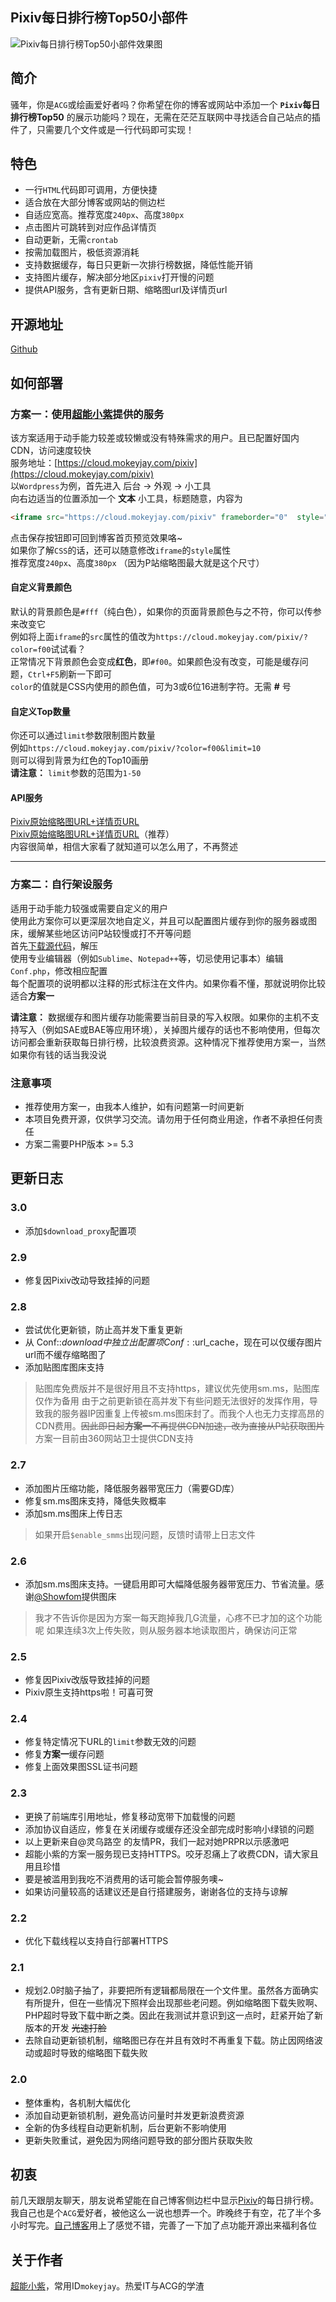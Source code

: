 ## Pixiv每日排行榜Top50小部件
![Pixiv每日排行榜Top50小部件效果图](https://ww1.sinaimg.cn/large/647b8589gy1fd6meqio1vj20720cbdma)
## 简介
骚年，你是`ACG`或绘画爱好者吗？你希望在你的博客或网站中添加一个 **`Pixiv`每日排行榜Top50** 的展示功能吗？现在，无需在茫茫互联网中寻找适合自己站点的插件了，只需要几个文件或是一行代码即可实现！

## 特色
- 一行`HTML`代码即可调用，方便快捷
- 适合放在大部分博客或网站的侧边栏
- 自适应宽高。推荐宽度`240px`、高度`380px`
- 点击图片可跳转到对应作品详情页
- 自动更新，无需`crontab`
- 按需加载图片，极低资源消耗
- 支持数据缓存，每日只更新一次排行榜数据，降低性能开销
- 支持图片缓存，解决部分地区`pixiv`打开慢的问题
- 提供API服务，含有更新日期、缩略图url及详情页url

## 开源地址
[Github](https://github.com/mokeyjay/Pixiv-daily-top50-widget)

## 如何部署
### 方案一：使用[超能小紫](https://www.mokeyjay.com)提供的服务
该方案适用于动手能力较差或较懒或没有特殊需求的用户。且已配置好国内CDN，访问速度较快  
服务地址：[https://cloud.mokeyjay.com/pixiv](https://cloud.mokeyjay.com/pixiv)  
以`Wordpress`为例，首先进入 后台 -> 外观 -> 小工具  
向右边适当的位置添加一个 **文本** 小工具，标题随意，内容为  
```html
<iframe src="https://cloud.mokeyjay.com/pixiv" frameborder="0"  style="width:240px; height:380px;"></iframe>
```
点击保存按钮即可回到博客首页预览效果咯~  
如果你了解`CSS`的话，还可以随意修改`iframe`的`style`属性  
推荐宽度`240px`、高度`380px` （因为P站缩略图最大就是这个尺寸）  

#### 自定义背景颜色
默认的背景颜色是`#fff`（纯白色），如果你的页面背景颜色与之不符，你可以传参来改变它  
例如将上面`iframe`的`src`属性的值改为`https://cloud.mokeyjay.com/pixiv/?color=f00`试试看？  
正常情况下背景颜色会变成**红色**，即`#f00`。如果颜色没有改变，可能是缓存问题，`Ctrl+F5`刷新一下即可  
`color`的值就是CSS内使用的颜色值，可为3或6位16进制字符。无需 **#** 号  
#### 自定义Top数量
你还可以通过`limit`参数限制图片数量  
例如`https://cloud.mokeyjay.com/pixiv/?color=f00&limit=10`  
则可以得到背景为红色的Top10画册  
**请注意：** `limit`参数的范围为`1-50`  
#### API服务
[Pixiv原始缩略图URL+详情页URL](https://cloud.mokeyjay.com/pixiv/source.json)  
[Pixiv原始缩略图URL+详情页URL](https://cloud.mokeyjay.com/pixiv/pixiv.json)（推荐）  
内容很简单，相信大家看了就知道可以怎么用了，不再赘述  

---
### 方案二：自行架设服务
适用于动手能力较强或需要自定义的用户  
使用此方案你可以更深层次地自定义，并且可以配置图片缓存到你的服务器或图床，缓解某些地区访问P站较慢或打不开等问题  
首先[下载源代码](https://github.com/mokeyjay/Pixiv-daily-top50-widget/archive/master.zip)，解压  
使用专业编辑器（例如`Sublime`、`Notepad++`等，切忌使用记事本）编辑`Conf.php`，修改相应配置  
每个配置项的说明都以注释的形式标注在文件内。如果你看不懂，那就说明你比较适合**方案一**  

**请注意：** 数据缓存和图片缓存功能需要当前目录的写入权限。如果你的主机不支持写入（例如SAE或BAE等应用环境），关掉图片缓存的话也不影响使用，但每次访问都会重新获取每日排行榜，比较浪费资源。这种情况下推荐使用方案一，当然如果你有钱的话当我没说

### 注意事项
- 推荐使用方案一，由我本人维护，如有问题第一时间更新
- 本项目免费开源，仅供学习交流。请勿用于任何商业用途，作者不承担任何责任
- 方案二需要PHP版本 >= 5.3

## 更新日志
### 3.0
- 添加`$download_proxy`配置项

### 2.9
- 修复因Pixiv改动导致挂掉的问题

### 2.8
- 尝试优化更新锁，防止高并发下重复更新
- 从 Conf::$download 中独立出配置项 Conf::$url_cache，现在可以仅缓存图片url而不缓存缩略图了
- 添加贴图库图床支持

> 贴图库免费版并不是很好用且不支持https，建议优先使用sm.ms，贴图库仅作为备用
> 由于之前更新锁在高并发下有些问题无法很好的发挥作用，导致我的服务器IP因重复上传被sm.ms图床封了。而我个人也无力支撑高昂的CDN费用。<del>因此即日起**方案一**不再提供CDN加速，改为直接从P站获取图片</del>  
> 方案一目前由360网站卫士提供CDN支持

### 2.7
- 添加图片压缩功能，降低服务器带宽压力（需要GD库）
- 修复sm.ms图床支持，降低失败概率
- 添加sm.ms图床上传日志

> 如果开启`$enable_smms`出现问题，反馈时请带上日志文件

### 2.6
- 添加sm.ms图床支持。一键启用即可大幅降低服务器带宽压力、节省流量。感谢[@Showfom](https://sb.sb/)提供图床  

> 我才不告诉你是因为方案一每天跑掉我几G流量，心疼不已才加的这个功能呢
> 如果连续3次上传失败，则从服务器本地读取图片，确保访问正常

### 2.5
- 修复因Pixiv改版导致挂掉的问题
- Pixiv原生支持https啦！可喜可贺

### 2.4
- 修复特定情况下URL的`limit`参数无效的问题
- 修复**方案一**缓存问题
- 修复上面效果图SSL证书问题

### 2.3
- 更换了前端库引用地址，修复移动宽带下加载慢的问题
- 添加协议自适应，修复在关闭缓存或缓存还没全部完成时影响小绿锁的问题
- 以上更新来自@灵乌路空 的友情PR，我们一起对她PRPR以示感激吧
- 超能小紫的方案一服务现已支持HTTPS。咬牙忍痛上了收费CDN，请大家且用且珍惜
- 要是被滥用到我吃不消费用的话可能会暂停服务噢~
- 如果访问量较高的话建议还是自行搭建服务，谢谢各位的支持与谅解

### 2.2
- 优化下载线程以支持自行部署HTTPS

### 2.1
- 规划2.0时脑子抽了，非要把所有逻辑都局限在一个文件里。虽然各方面确实有所提升，但在一些情况下照样会出现那些老问题。例如缩略图下载失败啊、PHP超时导致下载中断之类。因此在我测试并意识到这一点时，赶紧开始了新版本的开发 <del>光速打脸</del>
- 去除自动更新锁机制，缩略图已存在并且有效时不再重复下载。防止因网络波动或超时导致的缩略图下载失败

### 2.0
- 整体重构，各机制大幅优化
- 添加自动更新锁机制，避免高访问量时并发更新浪费资源
- 全新的伪多线程自动更新机制，后台更新不影响使用
- 更新失败重试，避免因为网络问题导致的部分图片获取失败

## 初衷
前几天跟朋友聊天，朋友说希望能在自己博客侧边栏中显示[Pixiv](http://www.pixiv.net/)的每日排行榜。我自己也是个`ACG`爱好者，被他这么一说也想弄一个。昨晚终于有空，花了半个多小时写完。[自己博客](https://www.mokeyjay.com)用上了感觉不错，完善了一下加了点功能开源出来福利各位

## 关于作者
[超能小紫](https://www.mokeyjay.com)，常用ID`mokeyjay`。热爱IT与ACG的学渣